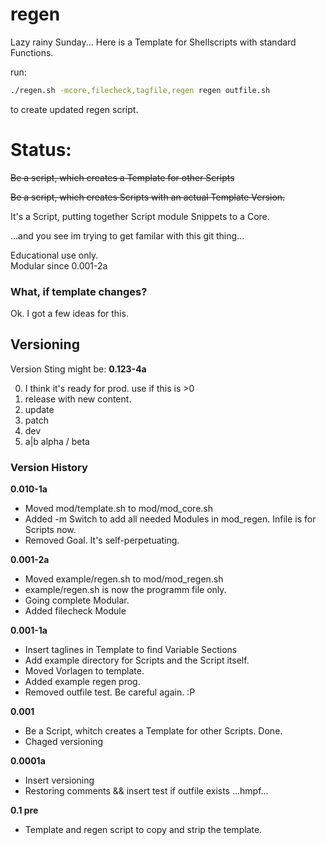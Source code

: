 # regen
Lazy rainy Sunday...
Here is a Template for Shellscripts with standard Functions.

run:

```bash
./regen.sh -mcore,filecheck,tagfile,regen regen outfile.sh
```
to create updated regen script.  

# Status:
~~Be a script, which creates a Template for other Scripts~~

~~Be a script, which creates Scripts with an actual Template Version.~~  

It's a Script, putting together Script module Snippets to a Core.

...and you see im trying to get familar with this git thing...

Educational use only.  
Modular since 0.001-2a

### What, if template changes?
Ok. I got a few ideas for this.  

## Versioning

Version Sting might be: __0.123-4a__

0. I think it's ready for prod. use if this is >0
1. release with new content.
2. update
3. patch
4. dev
5. a|b alpha / beta

### Version History
__0.010-1a__
+ Moved mod/template.sh to mod/mod_core.sh
+ Added -m Switch to add all needed Modules in mod_regen. Infile is for Scripts now.
+ Removed Goal. It's self-perpetuating.

__0.001-2a__
+ Moved example/regen.sh to mod/mod_regen.sh
+ example/regen.sh is now the programm file only.
+ Going complete Modular.
+ Added filecheck Module

__0.001-1a__
+ Insert taglines in Template to find Variable Sections
+ Add example directory for Scripts and the Script itself.
+ Moved Vorlagen to template.
+ Added example regen prog.
+ Removed outfile test. Be careful again. :P

__0.001__
+ Be a Script, whitch creates a Template for other Scripts. Done.
+ Chaged versioning

__0.0001a__
+ Insert versioning
+ Restoring comments && insert test if outfile exists ...hmpf...

__0.1 pre__
+ Template and regen script to copy and strip the template.  
